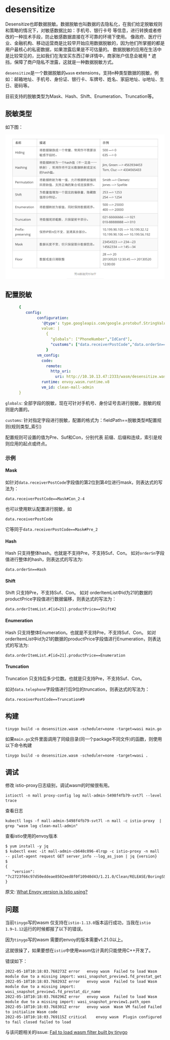 # desensitize

Desensitize也即数据脱敏。数据脱敏也叫数据的去隐私化，在我们给定脱敏规则和策略的情况下，对敏感数据比如：手机号、银行卡号 等信息，进行转换或者修改的一种技术手段，防止敏感数据直接在不可靠的环境下使用。
像政府、医疗行业、金融机构、移动运营商是比较早开始应用数据脱敏的，因为他们所掌握的都是用户最核心的私密数据，如果泄露后果是不可估量的。
数据脱敏的应用在生活中是比较常见的，比如我们在淘宝买东西订单详情中，商家账户信息会被用 * 遮挡，保障了商户隐私不泄露，这就是一种数据脱敏方式。

`desensitize`是一个数据脱敏的`wasm` extensions，支持n种类型数据的脱敏，例如：邮箱地址、手机号、身份证、银行卡、车牌号、姓名、家庭地址、ip地址、生日、密码等。

目前支持的脱敏类型为Mask、Hash、Shift、Enumeration、Truncation等。

## 脱敏类型
如下图：

![数据脱敏](../../doc/images/desensitize-type.png)

## 配置脱敏
```yaml 
      { 
         config:
              configuration:
                '@type': type.googleapis.com/google.protobuf.StringValue
                value: |
                  {
                    "globals": ["PhoneNumber","IdCard"],
                    "customs": ["data.receiverPostCode","data.orderSn==Hash","data.receiverCity==Mask#Pre_9","data.receiverPhone==Mask#Con_4-9","data.orderItemList.#[id=21].productPrice","data.totalAmount==Shift#2","data.freightAmount==Enumeration","data.payAmount==Truncation#3"]
                  }
              vm_config:
                code:
                  remote:
                    http_uri:
                      uri: http://10.10.13.47:2333/wasm/desensitize.wasm
                runtime: envoy.wasm.runtime.v8
                vm_id: clean-mall-admin
      }
```

`globals`: 全部字段的脱敏，现在可针对手机号、身份证号去进行脱敏，脱敏的规则是内置的。

`customs`: 针对指定字段进行脱敏，配置的格式为：fieldPath==脱敏类型#配置规则(规则类型_索引)

配置规则可设置的值为Pre、Suf和Con，分别代表 前缀、后缀和连续，索引是规则应用的起点或终点。


### 示例
#### Mask
如针对`data.receiverPostCode`字段值的第2位到第4位进行mask，则表达式的写法为：

```shell
data.receiverPostCode==Mask#Con_2-4
```
也可以使用默认配置进行脱敏，如
```shell
data.receiverPostCode
``` 
它等同于`data.receiverPostCode==Mask#Pre_2`

#### Hash
Hash 只支持整体hash。也就是不支持Pre，不支持Suf、Con。
如对`orderSn`字段值进行整体的hash，则表达式的写法为: 
```shell
data.orderSn==Hash
```
#### Shift
Shift 只支持Pre，不支持Suf、Con。
如对 orderItemList中id为21的数据的productPrice字段值进行数据偏移，则表达式的写法为：
```shell
data.orderItemList.#[id=21].productPrice==Shift#2
```

#### Enumeration
Hash 只支持整体Enumeration。也就是不支持Pre，不支持Suf、Con。
如对orderItemList中id为21的数据的productPrice字段值进行Enumeration，则表达式的写法为:
```shell
data.orderItemList.#[id=21].productPrice==Enumeration
```

#### Truncation
Truncation 只支持后多少位数。也就是只支持Pre，不支持Suf、Con。

如对`data.telephone`字段值进行后9位的truncation，则表达式的写法为：
```shell
data.receiverPostCode==Truncation#9
```


## 构建
```shell
tinygo build -o desensitize.wasm -scheduler=none -target=wasi main.go
```
如果`main.go`文件里面调用了同级目录(同一个package不同文件)的函数，则使用以下命令构建
```shell
tinygo build -o desensitize.wasm -scheduler=none -target=wasi .
```

## 调试
修改 istio-proxy日志级别，调试wasm的时候很有用。
```shell
istioctl -n mall proxy-config log mall-admin-5498f4fb79-svt7l --level trace
```

查看日志
```shell
kubectl logs -f mall-admin-5498f4fb79-svt7l -n mall -c istio-proxy  | grep "wasm log clean-mall-admin"
```

查看istio使用的envoy版本
```shell
$ yum install -y jq
$ kubectl exec -it mall-admin-cb648c896-4lrqp -c istio-proxy -n mall  -- pilot-agent request GET server_info --log_as_json | jq {version}
$ 
{
   "version": "7c2723f66c97d50eddeae8502eed8f0f10940d43/1.21.0/Clean/RELEASE/BoringSSL"
}
```
原文: [What Envoy version is Istio using?](https://istio.io/latest/docs/ops/diagnostic-tools/proxy-cmd/#what-envoy-version-is-istio-using)


## 问题
当前`tinygo`写的wasm 仅支持在`istio-1.13.0`版本运行成功，当我在`istio 1.9~1.12`运行的时候都报了以下的错误。

因为`tinygo`写的wasm 需要的envoy的版本需要v1.21.0以上。 

这就很操了，如果要想在`istio`中使用wasm估计真的只能使用C++开发了。

错误如下：
```shell
2022-05-18T10:18:03.768273Z	error	envoy wasm	Failed to load Wasm module due to a missing import: wasi_snapshot_preview1.fd_prestat_get
2022-05-18T10:18:03.768293Z	error	envoy wasm	Failed to load Wasm module due to a missing import: wasi_snapshot_preview1.fd_prestat_dir_name
2022-05-18T10:18:03.768296Z	error	envoy wasm	Failed to load Wasm module due to a missing import: wasi_snapshot_preview1.path_open
2022-05-18T10:18:03.768301Z	error	envoy wasm	Wasm VM failed Failed to initialize Wasm code
2022-05-18T10:18:03.769115Z	critical	envoy wasm	Plugin configured to fail closed failed to load
```
与该问题相关的issue: [Fail to load wasm filter built by tinygo](https://github.com/envoyproxy/envoy/issues/20483)







